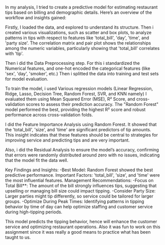 In my analysis, I tried to create a predictive model for estimating restaurant tips based on billing and demographic details. Here’s an overview of the workflow and insights gained:

Firstly, I loaded the data, and explored to understand its structure. Then i created various visualizations, such as scatter and box plots, to analyze patterns in tips with respect to features like 'total_bill', 'day', 'time', and 'party size'. The correlation matrix and pair plot shows the relationships among the numeric variables, particularly showing that 'total_bill' correlates with 'tip'.

Then i did the Data Preprocessing step. For this i standardized the Numerical features, and one-hot encoded the categorical features (like 'sex', 'day', 'smoker', etc.)
Then i splitted the data into training and test sets for model evaluation.

To train the model, i used Various regression models (Linear Regression, Ridge, Lasso, Decision Tree, Random Forest, SVR, and KNN namely)
I evaluated them using Mean Squared Error (MSE), R² Score, and cross-validation scores to assess their prediction accuracy. The "Random Forest" model performed the best, providing the highest R² score and robust performance across cross-validation folds.

I did the Feature Importance Analysis using Random Forest. It showed that the 'total_bill', 'size', and 'time' are significant predictors of tip amounts. This insight indicates that these features should be central to strategies for improving service and predicting tips and are very important.

Also, i did the Residual Analysis to ensure the model’s accuracy, confirming that errors were randomly distributed around zero with no issues, indicating that the model fit the data well.

Key Findings and Insights:
-Best Model: Random Forest showed the best predictive performance.
Important Factors: 'total_bill', 'size', and 'time' were the most influential features.
Management Recommendations: 
-Focus on Total Bill**: The amount of the bill strongly influences tips, suggesting that upselling or managing bill size could impact tipping.
 -Consider Party Size: Larger parties might tip differently, so service could be tailored for larger groups.
-Optimize During Peak Times: Identifying patterns in tipping behavior by time of day can help optimize staffing and customer service during high-tipping periods.

This model predicts the tipping behavior, hence will enhance the customer service and optimizing restaurant operations.
Also it was fun to work on this assignment since it was really a good means to practice what has been taught to us.
